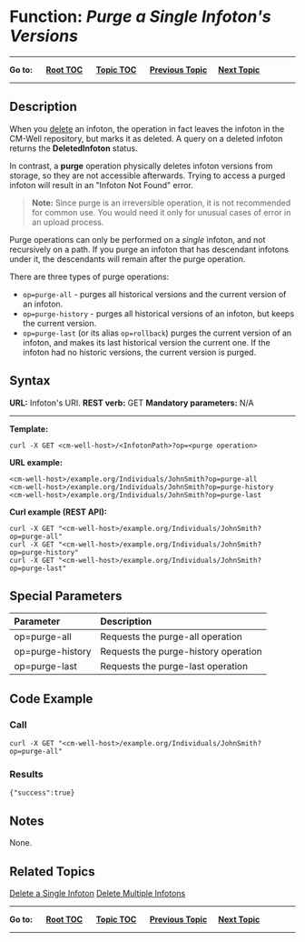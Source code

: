 # Function: *Purge a Single Infoton's Versions* #

----

**Go to:** &nbsp;&nbsp;&nbsp;&nbsp; [**Root TOC**](CM-Well.RootTOC.md) &nbsp;&nbsp;&nbsp;&nbsp; [**Topic TOC**](API.TOC.md) &nbsp;&nbsp;&nbsp;&nbsp; [**Previous Topic**](API.Update.DeleteOrReplaceValuesInNamedSubGraph.md)&nbsp;&nbsp;&nbsp;&nbsp; [**Next Topic**](API.Update.AddFileInfoton.md)  

----

## Description ##
When you [delete](API.Update.DeleteASingleInfoton.md) an infoton, the operation in fact leaves the infoton in the CM-Well repository, but marks it as deleted. A query on a deleted infoton returns the **DeletedInfoton** status.

In contrast, a **purge** operation physically deletes infoton versions from storage, so they are not accessible afterwards. Trying to access a purged infoton will result in an "Infoton Not Found" error.

>**Note:** Since purge is an irreversible operation, it is not recommended for common use. You would need it only for unusual cases of error in an upload process. 

Purge operations can only be performed on a *single* infoton, and not recursively on a path. If you purge an infoton that has descendant infotons under it, the descendants will remain after the purge operation.

There are three types of purge operations:

* `op=purge-all` - purges all historical versions and the current version of an infoton.
* `op=purge-history` - purges all historical versions of an infoton, but keeps the current version.
* `op=purge-last` (or its alias `op=rollback`) purges the current version of an infoton, and makes its last historical version the current one. If the infoton had no historic versions, the current version is purged.

## Syntax ##

**URL:** Infoton's URI.
**REST verb:** GET
**Mandatory parameters:** N/A

----------

**Template:**

    curl -X GET <cm-well-host>/<InfotonPath>?op=<purge operation>

**URL example:** 

    <cm-well-host>/example.org/Individuals/JohnSmith?op=purge-all
    <cm-well-host>/example.org/Individuals/JohnSmith?op=purge-history
    <cm-well-host>/example.org/Individuals/JohnSmith?op=purge-last

**Curl example (REST API):**

    curl -X GET "<cm-well-host>/example.org/Individuals/JohnSmith?op=purge-all"
    curl -X GET "<cm-well-host>/example.org/Individuals/JohnSmith?op=purge-history"
    curl -X GET "<cm-well-host>/example.org/Individuals/JohnSmith?op=purge-last"
    
## Special Parameters ##

Parameter | Description 
:----------|:-------------
op=purge-all | Requests the purge-all operation
op=purge-history | Requests the purge-history operation
op=purge-last | Requests the purge-last operation


## Code Example ##

### Call ###

    curl -X GET "<cm-well-host>/example.org/Individuals/JohnSmith?op=purge-all"

### Results ###

    {"success":true}

## Notes ##
None.

## Related Topics ##
[Delete a Single Infoton](API.Update.DeleteASingleInfoton.md)
[Delete Multiple Infotons](API.Update.DeleteMultipleInfotons.md)


----

**Go to:** &nbsp;&nbsp;&nbsp;&nbsp; [**Root TOC**](CM-Well.RootTOC.md) &nbsp;&nbsp;&nbsp;&nbsp; [**Topic TOC**](API.TOC.md) &nbsp;&nbsp;&nbsp;&nbsp; [**Previous Topic**](API.Update.DeleteOrReplaceValuesInNamedSubGraph.md)&nbsp;&nbsp;&nbsp;&nbsp; [**Next Topic**](API.Update.AddFileInfoton.md)  

----